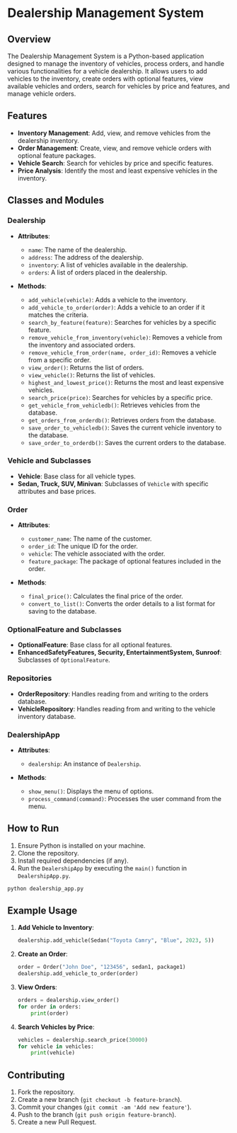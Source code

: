 
# Dealership Management System

## Overview

The Dealership Management System is a Python-based application designed to manage the inventory of vehicles, process orders, and handle various functionalities for a vehicle dealership. It allows users to add vehicles to the inventory, create orders with optional features, view available vehicles and orders, search for vehicles by price and features, and manage vehicle orders.

## Features

- **Inventory Management**: Add, view, and remove vehicles from the dealership inventory.
- **Order Management**: Create, view, and remove vehicle orders with optional feature packages.
- **Vehicle Search**: Search for vehicles by price and specific features.
- **Price Analysis**: Identify the most and least expensive vehicles in the inventory.

## Classes and Modules

### Dealership

- **Attributes**:
  - `name`: The name of the dealership.
  - `address`: The address of the dealership.
  - `inventory`: A list of vehicles available in the dealership.
  - `orders`: A list of orders placed in the dealership.

- **Methods**:
  - `add_vehicle(vehicle)`: Adds a vehicle to the inventory.
  - `add_vehicle_to_order(order)`: Adds a vehicle to an order if it matches the criteria.
  - `search_by_feature(feature)`: Searches for vehicles by a specific feature.
  - `remove_vehicle_from_inventory(vehicle)`: Removes a vehicle from the inventory and associated orders.
  - `remove_vehicle_from_order(name, order_id)`: Removes a vehicle from a specific order.
  - `view_order()`: Returns the list of orders.
  - `view_vehicle()`: Returns the list of vehicles.
  - `highest_and_lowest_price()`: Returns the most and least expensive vehicles.
  - `search_price(price)`: Searches for vehicles by a specific price.
  - `get_vehicle_from_vehicledb()`: Retrieves vehicles from the database.
  - `get_orders_from_orderdb()`: Retrieves orders from the database.
  - `save_order_to_vehicledb()`: Saves the current vehicle inventory to the database.
  - `save_order_to_orderdb()`: Saves the current orders to the database.

### Vehicle and Subclasses

- **Vehicle**: Base class for all vehicle types.
- **Sedan, Truck, SUV, Minivan**: Subclasses of `Vehicle` with specific attributes and base prices.

### Order

- **Attributes**:
  - `customer_name`: The name of the customer.
  - `order_id`: The unique ID for the order.
  - `vehicle`: The vehicle associated with the order.
  - `feature_package`: The package of optional features included in the order.

- **Methods**:
  - `final_price()`: Calculates the final price of the order.
  - `convert_to_list()`: Converts the order details to a list format for saving to the database.

### OptionalFeature and Subclasses

- **OptionalFeature**: Base class for all optional features.
- **EnhancedSafetyFeatures, Security, EntertainmentSystem, Sunroof**: Subclasses of `OptionalFeature`.

### Repositories

- **OrderRepository**: Handles reading from and writing to the orders database.
- **VehicleRepository**: Handles reading from and writing to the vehicle inventory database.

### DealershipApp

- **Attributes**:
  - `dealership`: An instance of `Dealership`.

- **Methods**:
  - `show_menu()`: Displays the menu of options.
  - `process_command(command)`: Processes the user command from the menu.

## How to Run

1. Ensure Python is installed on your machine.
2. Clone the repository.
3. Install required dependencies (if any).
4. Run the `DealershipApp` by executing the `main()` function in `DealershipApp.py`.

```bash
python dealership_app.py
```

## Example Usage

1. **Add Vehicle to Inventory**:
    ```python
    dealership.add_vehicle(Sedan("Toyota Camry", "Blue", 2023, 5))
    ```

2. **Create an Order**:
    ```python
    order = Order("John Doe", "123456", sedan1, package1)
    dealership.add_vehicle_to_order(order)
    ```

3. **View Orders**:
    ```python
    orders = dealership.view_order()
    for order in orders:
        print(order)
    ```

4. **Search Vehicles by Price**:
    ```python
    vehicles = dealership.search_price(30000)
    for vehicle in vehicles:
        print(vehicle)
    ```

## Contributing

1. Fork the repository.
2. Create a new branch (`git checkout -b feature-branch`).
3. Commit your changes (`git commit -am 'Add new feature'`).
4. Push to the branch (`git push origin feature-branch`).
5. Create a new Pull Request.
